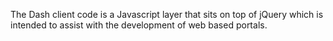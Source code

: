 The Dash client code is a Javascript layer that sits on top of jQuery which is intended to assist with the development of web based portals.
